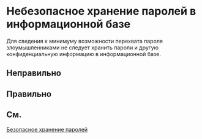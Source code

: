 # Небезопасное хранение паролей в информационной базе

Для сведения к минимуму возможности перехвата пароля злоумышленниками не следует хранить пароли и 
другую конфиденциальную информацию в информационной базе.

## Неправильно

## Правильно

## См.

[Безопасное хранение паролей](https://its.1c.ru/db/v8std#content:740:hdoc:2)
